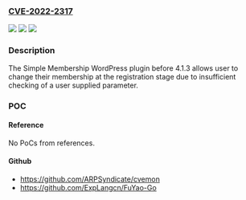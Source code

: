 ### [CVE-2022-2317](https://cve.mitre.org/cgi-bin/cvename.cgi?name=CVE-2022-2317)
![](https://img.shields.io/static/v1?label=Product&message=Simple%20Membership&color=blue)
![](https://img.shields.io/static/v1?label=Version&message=n%2Fa&color=blue)
![](https://img.shields.io/static/v1?label=Vulnerability&message=CWE-269%20Improper%20Privilege%20Management&color=brighgreen)

### Description

The Simple Membership WordPress plugin before 4.1.3 allows user to change their membership at the registration stage due to insufficient checking of a user supplied parameter.

### POC

#### Reference
No PoCs from references.

#### Github
- https://github.com/ARPSyndicate/cvemon
- https://github.com/ExpLangcn/FuYao-Go

